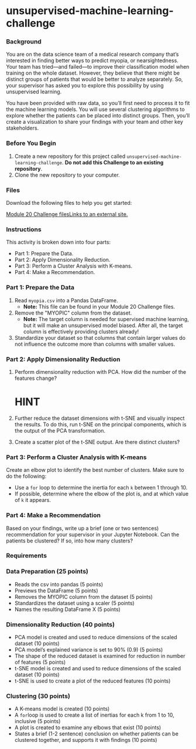 # unsupervised-machine-learning-challenge


### **Background**

You are on the data science team of a medical research company that’s interested in finding better ways to predict myopia, or nearsightedness. Your team has tried—and failed—to improve their classification model when training on the whole dataset. However, they believe that there might be distinct groups of patients that would be better to analyze separately. So, your supervisor has asked you to explore this possibility by using unsupervised learning.

You have been provided with raw data, so you’ll first need to process it to fit the machine learning models. You will use several clustering algorithms to explore whether the patients can be placed into distinct groups. Then, you’ll create a visualization to share your findings with your team and other key stakeholders.

### **Before You Begin**

1. Create a new repository for this project called `unsupervised-machine-learning-challenge`. **Do not add this Challenge to an existing repository**.
2. Clone the new repository to your computer.

### **Files**

Download the following files to help you get started:

[Module 20 Challenge filesLinks to an external site.](https://static.bc-edx.com/data/dl-1-1/m20/lms/starter/Starter_Code_v1.zip)

### **Instructions**

This activity is broken down into four parts:

- Part 1: Prepare the Data.
- Part 2: Apply Dimensionality Reduction.
- Part 3: Perform a Cluster Analysis with K-means.
- Part 4: Make a Recommendation.

### **Part 1: Prepare the Data**

1. Read `myopia.csv` into a Pandas DataFrame.
    - **Note:** This file can be found in your Module 20 Challenge files.
2. Remove the "MYOPIC" column from the dataset.
    - **Note:** The target column is needed for supervised machine learning, but it will make an unsupervised model biased. After all, the target column is effectively providing clusters already!
3. Standardize your dataset so that columns that contain larger values do not influence the outcome more than columns with smaller values.

### **Part 2: Apply Dimensionality Reduction**

1. Perform dimensionality reduction with PCA. How did the number of the features change?
    
    # **HINT**
    
2. Further reduce the dataset dimensions with t-SNE and visually inspect the results. To do this, run t-SNE on the principal components, which is the output of the PCA transformation.
3. Create a scatter plot of the t-SNE output. Are there distinct clusters?

### **Part 3: Perform a Cluster Analysis with K-means**

Create an elbow plot to identify the best number of clusters. Make sure to do the following:

- Use a `for` loop to determine the inertia for each `k` between 1 through 10.
- If possible, determine where the elbow of the plot is, and at which value of `k` it appears.

### **Part 4: Make a Recommendation**

Based on your findings, write up a brief (one or two sentences) recommendation for your supervisor in your Jupyter Notebook. Can the patients be clustered? If so, into how many clusters?

### **Requirements**

### **Data Preparation (25 points)**

- Reads the csv into pandas (5 points)
- Previews the DataFrame (5 points)
- Removes the MYOPIC column from the dataset (5 points)
- Standardizes the dataset using a scaler (5 points)
- Names the resulting DataFrame X (5 points)

### **Dimensionality Reduction (40 points)**

- PCA model is created and used to reduce dimensions of the scaled dataset (10 points)
- PCA model’s explained variance is set to 90% (0.9) (5 points)
- The shape of the reduced dataset is examined for reduction in number of features (5 points)
- t-SNE model is created and used to reduce dimensions of the scaled dataset (10 points)
- t-SNE is used to create a plot of the reduced features (10 points)

### **Clustering (30 points)**

- A K-means model is created (10 points)
- A `for`loop is used to create a list of inertias for each k from 1 to 10, inclusive (5 points)
- A plot is created to examine any elbows that exist (10 points)
- States a brief (1-2 sentence) conclusion on whether patients can be clustered together, and supports it with findings (10 points)
